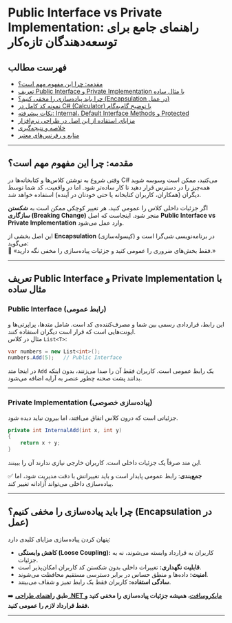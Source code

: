 ﻿# Public Interface vs Private Implementation: راهنمای جامع برای توسعه‌دهندگان تازه‌کار

## فهرست مطالب
- [مقدمه: چرا این مفهوم مهم است؟](#مقدمه-چرا-این-مفهوم-مهم-است)  
- [تعریف Public Interface و Private Implementation با مثال ساده](#تعریف-public-interface-و-private-implementation-با-مثال-ساده)  
- [چرا باید پیاده‌سازی را مخفی کنیم؟ (Encapsulation در عمل)](#چرا-باید-پیادهسازی-را-مخفی-کنیم-encapsulation-در-عمل)  
- [نمونه کد کامل در C# (Calculator) با توضیح گام‌به‌گام](#نمونه-کد-کامل-در-c-calculator-با-توضیح-گامبهگام)  
- [نکات پیشرفته: Internal، Default Interface Methods و Protected](#نکات-پیشرفته-internal-default-interface-methods-و-protected)  
- [مزایای استفاده از این اصل در طراحی نرم‌افزار](#مزایای-استفاده-از-این-اصل-در-طراحی-نرمافزار)  
- [خلاصه و نتیجه‌گیری](#خلاصه-و-نتیجهگیری)  
- [منابع و رفرنس‌های معتبر](#منابع-و-رفرنسهای-معتبر)  

---

## مقدمه: چرا این مفهوم مهم است؟
وقتی شروع به نوشتن کلاس‌ها و کتابخانه‌ها در C# می‌کنید، ممکن است وسوسه شوید همه‌چیز را در دسترس قرار دهید تا کار ساده‌تر شود. اما در واقعیت، کد شما توسط دیگران (همکاران، کاربران کتابخانه یا حتی خودتان در آینده) استفاده خواهد شد.  

اگر جزئیات داخلی کلاس را عمومی کنید، هر تغییر کوچکی ممکن است به **شکستن سازگاری (Breaking Change)** منجر شود. اینجاست که اصل **Public Interface vs Private Implementation** وارد عمل می‌شود.  

این اصل بخشی از **Encapsulation** (کپسوله‌سازی) در برنامه‌نویسی شی‌گرا است و می‌گوید:  
🔑 «فقط بخش‌های ضروری را عمومی کنید و جزئیات پیاده‌سازی را مخفی نگه دارید.»

---
## تعریف Public Interface و Private Implementation با مثال ساده

### Public Interface (رابط عمومی)
این رابط، قراردادی رسمی بین شما و مصرف‌کننده‌ی کد است. شامل متدها، پراپرتی‌ها و ایونت‌هایی است که قرار است دیگران استفاده کنند.  
مثال در کلاس `List<T>`:
```csharp
var numbers = new List<int>();
numbers.Add(5);   // Public Interface
```
در اینجا متد `Add` یک رابط عمومی است. کاربران فقط آن را صدا می‌زنند، بدون اینکه بدانند پشت صحنه چطور عنصر به آرایه اضافه می‌شود.

---
### Private Implementation (پیاده‌سازی خصوصی)
جزئیاتی است که درون کلاس اتفاق می‌افتد، اما بیرون نباید دیده شود.  
```csharp
private int InternalAdd(int x, int y)
{
    return x + y;
}
```
این متد صرفاً یک جزئیات داخلی است. کاربران خارجی نیازی ندارند آن را ببینند.  

✅ **جمع‌بندی**: رابط عمومی پایدار است و باید تغییراتش با دقت مدیریت شود، اما پیاده‌سازی داخلی می‌تواند آزادانه تغییر کند.

---
## چرا باید پیاده‌سازی را مخفی کنیم؟ (Encapsulation در عمل)
پنهان کردن پیاده‌سازی مزایای کلیدی دارد:

- **کاهش وابستگی (Loose Coupling):** کاربران به قرارداد وابسته می‌شوند، نه به جزئیات.  
- **قابلیت نگهداری:** تغییرات داخلی بدون شکستن کد کاربران امکان‌پذیر است.  
- **امنیت:** داده‌ها و منطق حساس در برابر دسترسی مستقیم محافظت می‌شوند.  
- **سادگی استفاده:** کاربران فقط یک رابط تمیز و شفاف می‌بینند.  

➡️ **طبق [راهنمای طراحی .NET مایکروسافت](https://learn.microsoft.com/en-us/dotnet/standard/design-guidelines/)، همیشه جزئیات پیاده‌سازی را مخفی کنید و فقط قرارداد لازم را عمومی کنید.**

---